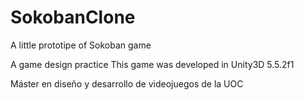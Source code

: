 # SokobanClone
A little prototipe of Sokoban game

A game design practice
This game was developed in Unity3D 5.5.2f1

Máster en diseño y desarrollo de videojuegos de la UOC
